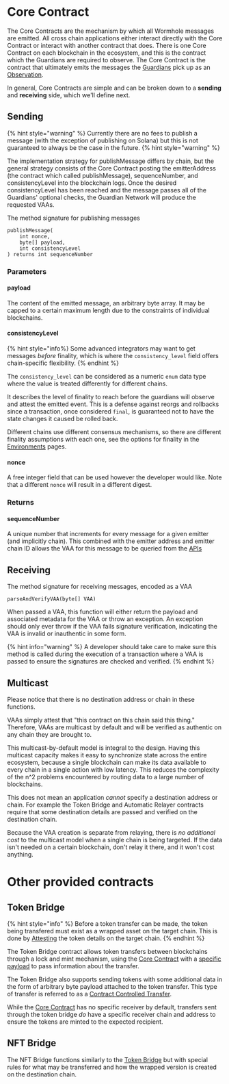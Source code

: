 # Core Contract

The Core Contracts are the mechanism by which all Wormhole messages are emitted. All cross chain applications either interact directly with the Core Contract or interact with another contract that does. There is one Core Contract on each blockchain in the ecosystem, and this is the contract which the Guardians are required to observe. The Core Contract is the contract that ultimately emits the messages the [Guardians](./guardian.md) pick up as an [Observation](../glossary.md#observation).

In general, Core Contracts are simple and can be broken down to a **sending** and **receiving** side, which we'll define next.

## Sending

{% hint style="warning" %}
Currently there are no fees to publish a message (with the exception of publishing on Solana) but this is not guaranteed to always be the case in the future.
{% hint style="warning" %}

The implementation strategy for publishMessage differs by chain, but the general strategy consists of the Core Contract posting the emitterAddress (the contract which called publishMessage), sequenceNumber, and consistencyLevel into the blockchain logs. Once the desired consistencyLevel has been reached and the message passes all of the Guardians' optional checks, the Guardian Network will produce the requested VAAs.

The method signature for publishing messages 

```solidity
publishMessage(
    int nonce,
    byte[] payload,
    int consistencyLevel
) returns int sequenceNumber
```


### Parameters 

#### payload 

The content of the emitted message, an arbitrary byte array. It may be capped to a certain maximum length due to the constraints of individual blockchains.

#### consistencyLevel

{% hint style="info%} 
Some advanced integrators may want to get messages _before_ finality, which is where the `consistency_level` field offers chain-specific flexibility.
{% endhint %}

The `consistency_level` can be considered as a numeric `enum` data type where the value is treated differently for different chains.

It describes the level of finality to reach before the guardians will observe and attest the emitted event. This is a defense against reorgs and rollbacks since a transaction, once considered `final`, is guaranteed not to have the state changes it caused be rolled back.

Different chains use different consensus mechanisms, so there are different finality assumptions with each one, see the options for finality in the [Environments](../environments/README.md) pages.  

#### nonce

A free integer field that can be used however the developer would like. Note that a different `nonce` will result in a different digest.

### Returns

#### sequenceNumber

A unique number that increments for every message for a given emitter (and implicitly chain). This combined with the emitter address and emitter chain ID allows the VAA for this message to be queried from the [APIs](../api-docs/README.md)


## Receiving

The method signature for receiving messages, encoded as a VAA

```solidity
parseAndVerifyVAA(byte[] VAA)
```

When passed a VAA, this function will either return the payload and associated metadata for the VAA or throw an exception. An exception should only ever throw if the VAA fails signature verification, indicating the VAA is invalid or inauthentic in some form.

{% hint info="warning" %}
A developer should take care to make sure this method is called during the execution of a transaction where a VAA is passed to ensure the signatures are checked and verified.
{% endhint %}


## Multicast

Please notice that there is no destination address or chain in these functions.

VAAs simply attest that "this contract on this chain said this thing." Therefore, VAAs are multicast by default and will be verified as authentic on any chain they are brought to.

This multicast-by-default model is integral to the design. Having this multicast capacity makes it easy to synchronize state across the entire ecosystem, because a single blockchain can make its data available to every chain in a single action with low latency. This reduces the complexity of the n^2 problems encountered by routing data to a large number of blockchains.

This does not mean an application _cannot_ specify a destination address or chain. For example the Token Bridge and Automatic Relayer contracts require that some destination details are passed and verified on the destination chain. 

Because the VAA creation is separate from relaying, there is _no additional cost_ to the multicast model when a single chain is being targeted. If the data isn't needed on a certain blockchain, don't relay it there, and it won't cost anything.

# Other provided contracts 

## Token Bridge

{% hint style="info" %}
Before a token transfer can be made, the token being transfered must exist as a wrapped asset on the target chain. This is done by [Attesting](./vaa.md) the token details on the target chain. 
{% endhint %}

The Token Bridge contract allows token transfers between blockchains through a lock and mint mechanism, using the [Core Contract](#core-contract) with a [specific payload](./vaa.md#transfer) to pass information about the transfer.

The Token Bridge also supports sending tokens with some additional data in the form of arbitrary byte payload attached to the token transfer. This type of transfer is referred to as a [Contract Controlled Transfer](./vaa.md#token--message).

While the [Core Contract](#core-contract) has no specific receiver by default, transfers sent through the token bridge _do_ have a specific receiver chain and address to ensure the tokens are minted to the expected recipient. 


## NFT Bridge

The NFT Bridge functions similarly to the [Token Bridge](#token-bridge) but with special rules for what may be transferred and how the wrapped version is created on the destination chain.

<!-- TODO: more -->